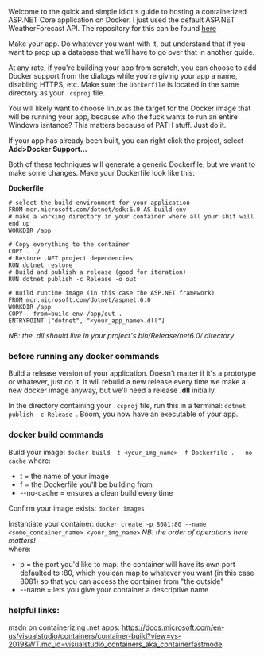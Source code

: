 Welcome to the quick and simple idiot's guide to hosting a containerized ASP.NET Core application on Docker. I just used the default ASP.NET WeatherForecast API. The repository for this can be found [here](https://github.com/harrisonBarnett/dotnetdocker)

Make your app. Do whatever you want with it, but understand that if you want to prop up a database that we'll have to go over that in another guide.

At any rate, if you're building your app from scratch, you can choose to add Docker support from the dialogs while you're giving your app a name, disabling HTTPS, etc. Make sure the `Dockerfile` is located in the same directory as your `.csproj` file. 

You will likely want to choose linux as the target for the Docker image that will be running your app, because who the fuck wants to run an entire Windows isntance? This matters because of PATH stuff. Just do it.

If your app has already been built, you can right click the project, select **Add>Docker Support...**

Both of these techniques will generate a generic Dockerfile, but we want to make some changes. Make your Dockerfile look like this:

**Dockerfile**
```
# select the build environment for your application
FROM mcr.microsoft.com/dotnet/sdk:6.0 AS build-env
# make a working directory in your container where all your shit will end up
WORKDIR /app

# Copy everything to the container
COPY . ./
# Restore .NET project dependencies
RUN dotnet restore
# Build and publish a release (good for iteration)
RUN dotnet publish -c Release -o out

# Build runtime image (in this case the ASP.NET framework)
FROM mcr.microsoft.com/dotnet/aspnet:6.0
WORKDIR /app
COPY --from=build-env /app/out .
ENTRYPOINT ["dotnet", "<your_app_name>.dll"]
```
*NB: the .dll should live in your project's bin/Release/net6.0/ directory*

### before running any docker commands
Build a release version of your application. Doesn't matter if it's a prototype or whatever, just do it. It will rebuild a new release every time we make a new docker image anyway, but we'll need a release **.dll** initially.

In the directory containing your `.csproj` file, run this in a terminal: `dotnet publish -c Release `. Boom, you now have an executable of your app.

### docker build commands
Build your image:
`docker build -t <your_img_name> -f Dockerfile . --no-cache`
where:
- t = the name of your image
- f = the Dockerfile you'll be building from
- --no-cache = ensures a clean build every time

Confirm your image exists:
`docker images`

Instantiate your container:
`docker create -p 8081:80 --name <some_container_name> <your_img_name>`
*NB: the order of operations here matters!*\
where:
- p = the port you'd like to map. the container will have its own port defaulted to :80, which you can map to whatever you want (in this case 8081) so that you can access the container from "the outside"
- --name = lets you give your container a descriptive name


### helpful links:
msdn on containerizing .net apps:
https://docs.microsoft.com/en-us/visualstudio/containers/container-build?view=vs-2019&WT.mc_id=visualstudio_containers_aka_containerfastmode
